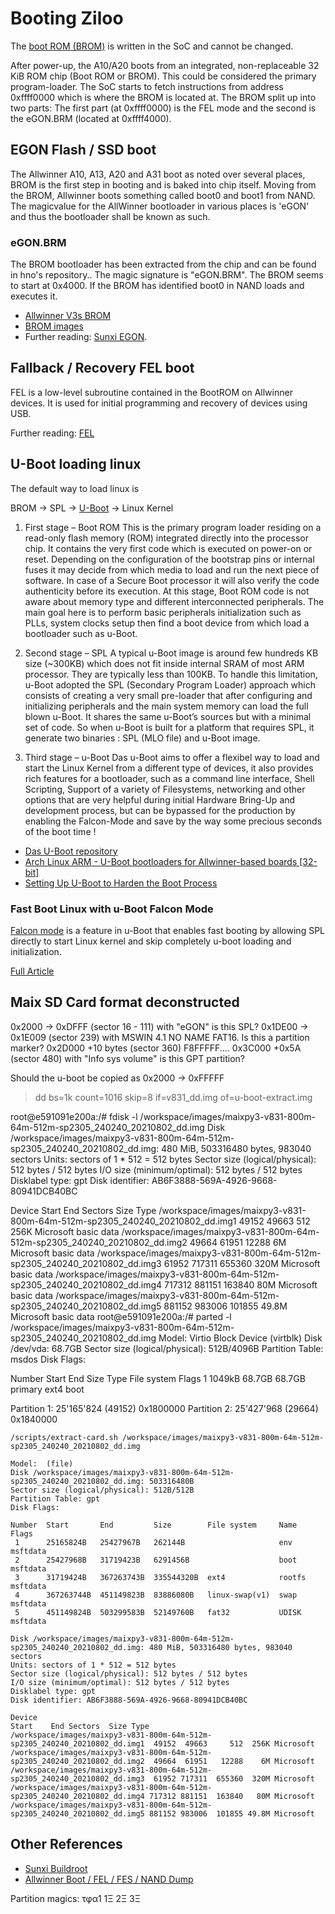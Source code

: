 # Booting Ziloo

The [boot ROM (BROM)](https://linux-sunxi.org/BROM#U-Boot_SPL_limitations) is written in the SoC and cannot be changed. 

After power-up, the A10/A20 boots from an integrated, non-replaceable 32 KiB ROM chip (Boot ROM or BROM). This could be considered the primary program-loader. The SoC starts to fetch instructions from address 0xffff0000 which is where the BROM is located at. The BROM split up into two parts: The first part (at 0xffff0000) is the FEL mode and the second is the eGON.BRM (located at 0xffff4000).


## EGON Flash / SSD boot

The Allwinner A10, A13, A20 and A31 boot as noted over several places, BROM is the first step in booting and is baked into chip itself. Moving from the BROM, Allwinner boots something called boot0 and boot1 from NAND. The magicvalue for the AllWinner bootloader in various places is 'eGON' and thus the bootloader shall be known as such.


### eGON.BRM

The BROM bootloader has been extracted from the chip and can be found in hno's repository.. The magic signature is "eGON.BRM". The BROM seems to start at 0x4000. If the BROM has identified boot0 in NAND loads and executes it.

* [Allwinner V3s BROM](https://github.com/FunKey-Project/Allwinner-V3s-BROM)
* [BROM images](https://github.com/hno/Allwinner-Info/tree/master/BROM)
* Further reading: [Sunxi EGON](https://linux-sunxi.org/EGON#eGON.BRM).


## Fallback / Recovery FEL boot

FEL is a low-level subroutine contained in the BootROM on Allwinner devices. It is used for initial programming and recovery of devices using USB.

Further reading: [FEL](https://linux-sunxi.org/FEL)


## U-Boot loading linux 

The default way to load linux is

BROM -> SPL -> [U-Boot](https://github.com/experientials/u-boot) -> Linux Kernel

1. First stage – Boot ROM
This is the primary program loader residing on a read-only flash memory (ROM) integrated directly into the processor chip.
It contains the very first code which is executed on power-on or reset.
Depending on the configuration of the bootstrap pins or internal fuses it may decide from which media to load and run the next piece of software. In case of a Secure Boot processor it will also verify the code authenticity before its execution.
At this stage, Boot ROM code is not aware about memory type and different interconnected peripherals.
The main goal here is to perform basic peripherals initialization such as PLLs, system clocks setup then find a boot device from which load a bootloader such as u-Boot.

2. Second stage – SPL
A typical u-Boot image is around few hundreds KB size (~300KB) which does not fit inside internal SRAM of most ARM processor. They are typically less than 100KB.
To handle this limitation, u-Boot adopted the SPL (Secondary Program Loader) approach which consists of creating a very small pre-loader that after configuring and initializing peripherals and the main system memory can load the full blown u-Boot.
It shares the same u-Boot’s sources but with a minimal set of code.
So when u-Boot is built for a platform that requires SPL, it generate two binaries : SPL (MLO file) and u-Boot image.

3. Third stage – u-Boot
Das u-Boot aims to offer a flexibel way to load and start the Linux Kernel from a different type of devices, it also provides rich features for a bootloader, such as a command line interface, Shell Scripting, Support of a variety of Filesystems, networking and other options that are very helpful during initial Hardware Bring-Up and development process, but can be bypassed for the production by enabling the Falcon-Mode and save by the way some precious seconds of the boot time !

* [Das U-Boot repository](https://github.com/experientials/u-boot)
* [Arch Linux ARM - U-Boot bootloaders for Allwinner-based boards [32-bit]](https://github.com/RoEdAl/alarm-uboot-sunxi-armv7)
* [Setting Up U-Boot to Harden the Boot Process](https://www.vdoo.com/blog/setting-up-u-boot-to-harden-the-boot-process)


### Fast Boot Linux with u-Boot Falcon Mode


[Falcon mode](https://github.com/experientials/u-boot/blob/master/doc/README.falcon) is 
a feature in u-Boot that enables fast booting by allowing SPL directly to start Linux kernel 
and skip completely u-boot loading and initialization.

[Full Article](https://embexus.com/2017/05/07/fast-boot-linux-with-u-boot-falcon-mode/)


## Maix SD Card format deconstructed

0x2000 -> 0xDFFF (sector 16 - 111) with "eGON" is this SPL?
0x1DE00 -> 0x1E009 (sector 239) with MSWIN 4.1 NO NAME FAT16. Is this a partition marker?
0x2D000 +10 bytes (sector 360) F8FFFFF....
0x3C000 +0x5A (sector 480) with "Info sys volume" is this GPT partition?

Should the u-boot be copied as 0x2000 -> 0xFFFFF

> dd bs=1k count=1016 skip=8 if=v831_dd.img of=u-boot-extract.img


root@e591091e200a:/# fdisk -l /workspace/images/maixpy3-v831-800m-64m-512m-sp2305_240240_20210802_dd.img 
Disk /workspace/images/maixpy3-v831-800m-64m-512m-sp2305_240240_20210802_dd.img: 480 MiB, 503316480 bytes, 983040 sectors
Units: sectors of 1 * 512 = 512 bytes
Sector size (logical/physical): 512 bytes / 512 bytes
I/O size (minimum/optimal): 512 bytes / 512 bytes
Disklabel type: gpt
Disk identifier: AB6F3888-569A-4926-9668-80941DCB40BC

Device                                                                       Start    End Sectors  Size Type
/workspace/images/maixpy3-v831-800m-64m-512m-sp2305_240240_20210802_dd.img1  49152  49663     512  256K Microsoft basic data
/workspace/images/maixpy3-v831-800m-64m-512m-sp2305_240240_20210802_dd.img2  49664  61951   12288    6M Microsoft basic data
/workspace/images/maixpy3-v831-800m-64m-512m-sp2305_240240_20210802_dd.img3  61952 717311  655360  320M Microsoft basic data
/workspace/images/maixpy3-v831-800m-64m-512m-sp2305_240240_20210802_dd.img4 717312 881151  163840   80M Microsoft basic data
/workspace/images/maixpy3-v831-800m-64m-512m-sp2305_240240_20210802_dd.img5 881152 983006  101855 49.8M Microsoft basic data
root@e591091e200a:/# parted -l /workspace/images/maixpy3-v831-800m-64m-512m-sp2305_240240_20210802_dd.img 
Model: Virtio Block Device (virtblk)
Disk /dev/vda: 68.7GB
Sector size (logical/physical): 512B/4096B
Partition Table: msdos
Disk Flags: 

Number  Start   End     Size    Type     File system  Flags
 1      1049kB  68.7GB  68.7GB  primary  ext4         boot


Partition 1: 25'165'824 (49152) 0x1800000
Partition 2: 25'427'968 (29664) 0x1840000

```
/scripts/extract-card.sh /workspace/images/maixpy3-v831-800m-64m-512m-sp2305_240240_20210802_dd.img
```

```output
Model:  (file)
Disk /workspace/images/maixpy3-v831-800m-64m-512m-sp2305_240240_20210802_dd.img: 503316480B
Sector size (logical/physical): 512B/512B
Partition Table: gpt
Disk Flags: 

Number  Start       End         Size        File system     Name    Flags
 1      25165824B   25427967B   262144B                     env     msftdata
 2      25427968B   31719423B   6291456B                    boot    msftdata
 3      31719424B   367263743B  335544320B  ext4            rootfs  msftdata
 4      367263744B  451149823B  83886080B   linux-swap(v1)  swap    msftdata
 5      451149824B  503299583B  52149760B   fat32           UDISK   msftdata

Disk /workspace/images/maixpy3-v831-800m-64m-512m-sp2305_240240_20210802_dd.img: 480 MiB, 503316480 bytes, 983040 sectors
Units: sectors of 1 * 512 = 512 bytes
Sector size (logical/physical): 512 bytes / 512 bytes
I/O size (minimum/optimal): 512 bytes / 512 bytes
Disklabel type: gpt
Disk identifier: AB6F3888-569A-4926-9668-80941DCB40BC

Device                                                                       Start    End Sectors  Size Type
/workspace/images/maixpy3-v831-800m-64m-512m-sp2305_240240_20210802_dd.img1  49152  49663     512  256K Microsoft 
/workspace/images/maixpy3-v831-800m-64m-512m-sp2305_240240_20210802_dd.img2  49664  61951   12288    6M Microsoft 
/workspace/images/maixpy3-v831-800m-64m-512m-sp2305_240240_20210802_dd.img3  61952 717311  655360  320M Microsoft 
/workspace/images/maixpy3-v831-800m-64m-512m-sp2305_240240_20210802_dd.img4 717312 881151  163840   80M Microsoft 
/workspace/images/maixpy3-v831-800m-64m-512m-sp2305_240240_20210802_dd.img5 881152 983006  101855 49.8M Microsoft 
```



## Other References


* [Sunxi Buildroot](https://linux-sunxi.org/Buildroot)
* [Allwinner Boot / FEL / FES / NAND Dump](https://xor.co.za/post/2018-12-01-fel-bootprocess/)

Partition magics: τφα1  1Ξ 2Ξ 3Ξ 

